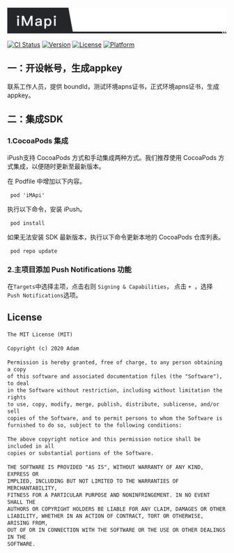 ![iPush](https://github.com/hushihua/iMapi/blob/master/iMapi.png)

[![CI Status](https://img.shields.io/travis/adam/iMapi.svg?style=flat)](https://travis-ci.org/adam/iMapi)
[![Version](https://img.shields.io/cocoapods/v/iMapi.svg?style=flat)](https://cocoapods.org/pods/iMapi)
[![License](https://img.shields.io/cocoapods/l/iMapi.svg?style=flat)](https://cocoapods.org/pods/iMapi)
[![Platform](https://img.shields.io/cocoapods/p/iMapi.svg?style=flat)](https://cocoapods.org/pods/iMapi)


## 一：开设帐号，生成appkey

联系工作人员，提供 boundId，测试环境apns证书，正式环境apns证书，生成 appkey。

##  二：集成SDK

### 1.CocoaPods 集成

iPush支持 CocoaPods 方式和手动集成两种方式。我们推荐使用 CocoaPods 方式集成，以便随时更新至最新版本。

在 Podfile 中增加以下内容。
```
 pod 'iMApi'
```
执行以下命令，安装 iPush。
```
 pod install
```
如果无法安装 SDK 最新版本，执行以下命令更新本地的 CocoaPods 仓库列表。
```
 pod repo update
```

### 2.主项目添加 Push Notifications 功能
在```Targets```中选择主项，点击右则 ```Signing & Capabilities```， 点击 ```+ ```，选择``` Push Notifications```选项。

## License

```
The MIT License (MIT)

Copyright (c) 2020 Adam

Permission is hereby granted, free of charge, to any person obtaining a copy
of this software and associated documentation files (the "Software"), to deal
in the Software without restriction, including without limitation the rights
to use, copy, modify, merge, publish, distribute, sublicense, and/or sell
copies of the Software, and to permit persons to whom the Software is
furnished to do so, subject to the following conditions:

The above copyright notice and this permission notice shall be included in all
copies or substantial portions of the Software.

THE SOFTWARE IS PROVIDED "AS IS", WITHOUT WARRANTY OF ANY KIND, EXPRESS OR
IMPLIED, INCLUDING BUT NOT LIMITED TO THE WARRANTIES OF MERCHANTABILITY,
FITNESS FOR A PARTICULAR PURPOSE AND NONINFRINGEMENT. IN NO EVENT SHALL THE
AUTHORS OR COPYRIGHT HOLDERS BE LIABLE FOR ANY CLAIM, DAMAGES OR OTHER
LIABILITY, WHETHER IN AN ACTION OF CONTRACT, TORT OR OTHERWISE, ARISING FROM,
OUT OF OR IN CONNECTION WITH THE SOFTWARE OR THE USE OR OTHER DEALINGS IN THE
SOFTWARE.
```


